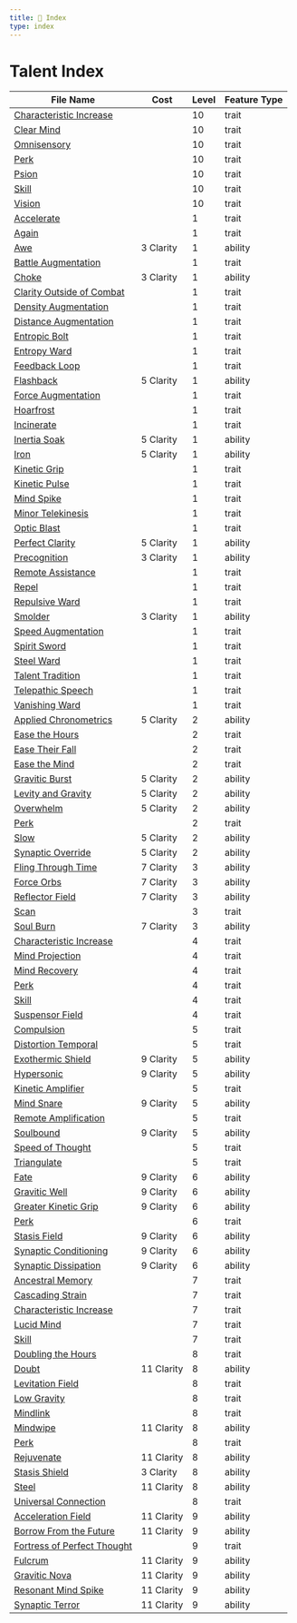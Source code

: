```yaml
---
title: 📑 Index
type: index
---
```


# Talent Index

| File Name                                                                                | Cost       | Level | Feature Type |
| ---------------------------------------------------------------------------------------- | ---------- | ----- | ------------ |
| [Characteristic Increase](../10th-Level%20Features/Characteristic%20Increase)            |            | 10    | trait        |
| [Clear Mind](../10th-Level%20Features/Clear%20Mind)                                      |            | 10    | trait        |
| [Omnisensory](../10th-Level%20Features/Omnisensory)                                      |            | 10    | trait        |
| [Perk](../10th-Level%20Features/Perk)                                                    |            | 10    | trait        |
| [Psion](../10th-Level%20Features/Psion)                                                  |            | 10    | trait        |
| [Skill](../10th-Level%20Features/Skill)                                                  |            | 10    | trait        |
| [Vision](../10th-Level%20Features/Vision)                                                |            | 10    | trait        |
| [Accelerate](../1st-Level%20Features/Accelerate)                                         |            | 1     | trait        |
| [Again](../1st-Level%20Features/Again)                                                   |            | 1     | trait        |
| [Awe](../1st-Level%20Features/Awe)                                                       | 3 Clarity  | 1     | ability      |
| [Battle Augmentation](../1st-Level%20Features/Battle%20Augmentation)                     |            | 1     | trait        |
| [Choke](../1st-Level%20Features/Choke)                                                   | 3 Clarity  | 1     | ability      |
| [Clarity Outside of Combat](../1st-Level%20Features/Clarity%20Outside%20of%20Combat)     |            | 1     | trait        |
| [Density Augmentation](../1st-Level%20Features/Density%20Augmentation)                   |            | 1     | trait        |
| [Distance Augmentation](../1st-Level%20Features/Distance%20Augmentation)                 |            | 1     | trait        |
| [Entropic Bolt](../1st-Level%20Features/Entropic%20Bolt)                                 |            | 1     | trait        |
| [Entropy Ward](../1st-Level%20Features/Entropy%20Ward)                                   |            | 1     | trait        |
| [Feedback Loop](../1st-Level%20Features/Feedback%20Loop)                                 |            | 1     | trait        |
| [Flashback](../1st-Level%20Features/Flashback)                                           | 5 Clarity  | 1     | ability      |
| [Force Augmentation](../1st-Level%20Features/Force%20Augmentation)                       |            | 1     | trait        |
| [Hoarfrost](../1st-Level%20Features/Hoarfrost)                                           |            | 1     | trait        |
| [Incinerate](../1st-Level%20Features/Incinerate)                                         |            | 1     | trait        |
| [Inertia Soak](../1st-Level%20Features/Inertia%20Soak)                                   | 5 Clarity  | 1     | ability      |
| [Iron](../1st-Level%20Features/Iron)                                                     | 5 Clarity  | 1     | ability      |
| [Kinetic Grip](../1st-Level%20Features/Kinetic%20Grip)                                   |            | 1     | trait        |
| [Kinetic Pulse](../1st-Level%20Features/Kinetic%20Pulse)                                 |            | 1     | trait        |
| [Mind Spike](../1st-Level%20Features/Mind%20Spike)                                       |            | 1     | trait        |
| [Minor Telekinesis](../1st-Level%20Features/Minor%20Telekinesis)                         |            | 1     | trait        |
| [Optic Blast](../1st-Level%20Features/Optic%20Blast)                                     |            | 1     | trait        |
| [Perfect Clarity](../1st-Level%20Features/Perfect%20Clarity)                             | 5 Clarity  | 1     | ability      |
| [Precognition](../1st-Level%20Features/Precognition)                                     | 3 Clarity  | 1     | ability      |
| [Remote Assistance](../1st-Level%20Features/Remote%20Assistance)                         |            | 1     | trait        |
| [Repel](../1st-Level%20Features/Repel)                                                   |            | 1     | trait        |
| [Repulsive Ward](../1st-Level%20Features/Repulsive%20Ward)                               |            | 1     | trait        |
| [Smolder](../1st-Level%20Features/Smolder)                                               | 3 Clarity  | 1     | ability      |
| [Speed Augmentation](../1st-Level%20Features/Speed%20Augmentation)                       |            | 1     | trait        |
| [Spirit Sword](../1st-Level%20Features/Spirit%20Sword)                                   |            | 1     | trait        |
| [Steel Ward](../1st-Level%20Features/Steel%20Ward)                                       |            | 1     | trait        |
| [Talent Tradition](../1st-Level%20Features/Talent%20Tradition)                           |            | 1     | trait        |
| [Telepathic Speech](../1st-Level%20Features/Telepathic%20Speech)                         |            | 1     | trait        |
| [Vanishing Ward](../1st-Level%20Features/Vanishing%20Ward)                               |            | 1     | trait        |
| [Applied Chronometrics](../2nd-Level%20Features/Applied%20Chronometrics)                 | 5 Clarity  | 2     | ability      |
| [Ease the Hours](../2nd-Level%20Features/Ease%20the%20Hours)                             |            | 2     | trait        |
| [Ease Their Fall](../2nd-Level%20Features/Ease%20Their%20Fall)                           |            | 2     | trait        |
| [Ease the Mind](../2nd-Level%20Features/Ease%20the%20Mind)                               |            | 2     | trait        |
| [Gravitic Burst](../2nd-Level%20Features/Gravitic%20Burst)                               | 5 Clarity  | 2     | ability      |
| [Levity and Gravity](../2nd-Level%20Features/Levity%20and%20Gravity)                     | 5 Clarity  | 2     | ability      |
| [Overwhelm](../2nd-Level%20Features/Overwhelm)                                           | 5 Clarity  | 2     | ability      |
| [Perk](../2nd-Level%20Features/Perk)                                                     |            | 2     | trait        |
| [Slow](../2nd-Level%20Features/Slow)                                                     | 5 Clarity  | 2     | ability      |
| [Synaptic Override](../2nd-Level%20Features/Synaptic%20Override)                         | 5 Clarity  | 2     | ability      |
| [Fling Through Time](../3rd-Level%20Features/Fling%20Through%20Time)                     | 7 Clarity  | 3     | ability      |
| [Force Orbs](../3rd-Level%20Features/Force%20Orbs)                                       | 7 Clarity  | 3     | ability      |
| [Reflector Field](../3rd-Level%20Features/Reflector%20Field)                             | 7 Clarity  | 3     | ability      |
| [Scan](../3rd-Level%20Features/Scan)                                                     |            | 3     | trait        |
| [Soul Burn](../3rd-Level%20Features/Soul%20Burn)                                         | 7 Clarity  | 3     | ability      |
| [Characteristic Increase](../4th-Level%20Features/Characteristic%20Increase)             |            | 4     | trait        |
| [Mind Projection](../4th-Level%20Features/Mind%20Projection)                             |            | 4     | trait        |
| [Mind Recovery](../4th-Level%20Features/Mind%20Recovery)                                 |            | 4     | trait        |
| [Perk](../4th-Level%20Features/Perk)                                                     |            | 4     | trait        |
| [Skill](../4th-Level%20Features/Skill)                                                   |            | 4     | trait        |
| [Suspensor Field](../4th-Level%20Features/Suspensor%20Field)                             |            | 4     | trait        |
| [Compulsion](../5th-Level%20Features/Compulsion)                                         |            | 5     | trait        |
| [Distortion Temporal](../5th-Level%20Features/Distortion%20Temporal)                     |            | 5     | trait        |
| [Exothermic Shield](../5th-Level%20Features/Exothermic%20Shield)                         | 9 Clarity  | 5     | ability      |
| [Hypersonic](../5th-Level%20Features/Hypersonic)                                         | 9 Clarity  | 5     | ability      |
| [Kinetic Amplifier](../5th-Level%20Features/Kinetic%20Amplifier)                         |            | 5     | trait        |
| [Mind Snare](../5th-Level%20Features/Mind%20Snare)                                       | 9 Clarity  | 5     | ability      |
| [Remote Amplification](../5th-Level%20Features/Remote%20Amplification)                   |            | 5     | trait        |
| [Soulbound](../5th-Level%20Features/Soulbound)                                           | 9 Clarity  | 5     | ability      |
| [Speed of Thought](../5th-Level%20Features/Speed%20of%20Thought)                         |            | 5     | trait        |
| [Triangulate](../5th-Level%20Features/Triangulate)                                       |            | 5     | trait        |
| [Fate](../6th-Level%20Features/Fate)                                                     | 9 Clarity  | 6     | ability      |
| [Gravitic Well](../6th-Level%20Features/Gravitic%20Well)                                 | 9 Clarity  | 6     | ability      |
| [Greater Kinetic Grip](../6th-Level%20Features/Greater%20Kinetic%20Grip)                 | 9 Clarity  | 6     | ability      |
| [Perk](../6th-Level%20Features/Perk)                                                     |            | 6     | trait        |
| [Stasis Field](../6th-Level%20Features/Stasis%20Field)                                   | 9 Clarity  | 6     | ability      |
| [Synaptic Conditioning](../6th-Level%20Features/Synaptic%20Conditioning)                 | 9 Clarity  | 6     | ability      |
| [Synaptic Dissipation](../6th-Level%20Features/Synaptic%20Dissipation)                   | 9 Clarity  | 6     | ability      |
| [Ancestral Memory](../7th-Level%20Features/Ancestral%20Memory)                           |            | 7     | trait        |
| [Cascading Strain](../7th-Level%20Features/Cascading%20Strain)                           |            | 7     | trait        |
| [Characteristic Increase](../7th-Level%20Features/Characteristic%20Increase)             |            | 7     | trait        |
| [Lucid Mind](../7th-Level%20Features/Lucid%20Mind)                                       |            | 7     | trait        |
| [Skill](../7th-Level%20Features/Skill)                                                   |            | 7     | trait        |
| [Doubling the Hours](../8th-Level%20Features/Doubling%20the%20Hours)                     |            | 8     | trait        |
| [Doubt](../8th-Level%20Features/Doubt)                                                   | 11 Clarity | 8     | ability      |
| [Levitation Field](../8th-Level%20Features/Levitation%20Field)                           |            | 8     | trait        |
| [Low Gravity](../8th-Level%20Features/Low%20Gravity)                                     |            | 8     | trait        |
| [Mindlink](../8th-Level%20Features/Mindlink)                                             |            | 8     | trait        |
| [Mindwipe](../8th-Level%20Features/Mindwipe)                                             | 11 Clarity | 8     | ability      |
| [Perk](../8th-Level%20Features/Perk)                                                     |            | 8     | trait        |
| [Rejuvenate](../8th-Level%20Features/Rejuvenate)                                         | 11 Clarity | 8     | ability      |
| [Stasis Shield](../8th-Level%20Features/Stasis%20Shield)                                 | 3 Clarity  | 8     | ability      |
| [Steel](../8th-Level%20Features/Steel)                                                   | 11 Clarity | 8     | ability      |
| [Universal Connection](../8th-Level%20Features/Universal%20Connection)                   |            | 8     | trait        |
| [Acceleration Field](../9th-Level%20Features/Acceleration%20Field)                       | 11 Clarity | 9     | ability      |
| [Borrow From the Future](../9th-Level%20Features/Borrow%20From%20the%20Future)           | 11 Clarity | 9     | ability      |
| [Fortress of Perfect Thought](../9th-Level%20Features/Fortress%20of%20Perfect%20Thought) |            | 9     | trait        |
| [Fulcrum](../9th-Level%20Features/Fulcrum)                                               | 11 Clarity | 9     | ability      |
| [Gravitic Nova](../9th-Level%20Features/Gravitic%20Nova)                                 | 11 Clarity | 9     | ability      |
| [Resonant Mind Spike](../9th-Level%20Features/Resonant%20Mind%20Spike)                   | 11 Clarity | 9     | ability      |
| [Synaptic Terror](../9th-Level%20Features/Synaptic%20Terror)                             | 11 Clarity | 9     | ability      |
